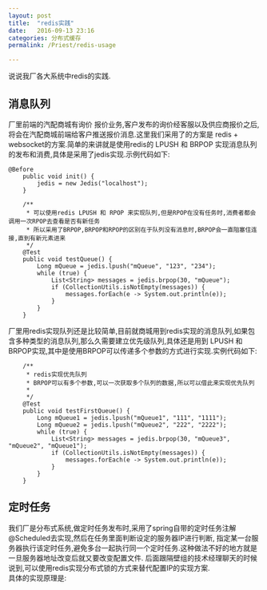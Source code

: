 ```yaml
---
layout: post  
title:  "redis实践"  
date:   2016-09-13 23:16  
categories: 分布式缓存  
permalink: /Priest/redis-usage 

---
```


说说我厂各大系统中redis的实践.  
## 消息队列  

厂里前端的汽配商城有询价 报价业务,客户发布的询价经客服以及供应商报价之后,将会在汽配商城前端给客户推送报价消息.这里我们采用了的方案是
redis + websocket的方案.简单的来讲就是使用redis的 LPUSH 和 BRPOP 实现消息队列的发布和消费,具体是采用了jedis实现.示例代码如下:

```
@Before
    public void init() {
        jedis = new Jedis("localhost");
    }

    /**
     * 可以使用redis LPUSH 和 RPOP 来实现队列,但是RPOP在没有任务时,消费者都会调用一次RPOP去查看是否有新任务
     * 所以采用了BRPOP,BRPOP和RPOP的区别在于队列没有消息时,BRPOP会一直阻塞住连接,直到有新元素进来
     */
    @Test
    public void testQueue() {
        Long mQueue = jedis.lpush("mQueue", "123", "234");
        while (true) {
            List<String> messages = jedis.brpop(30, "mQueue");
            if (CollectionUtils.isNotEmpty(messages)) {
                messages.forEach(e -> System.out.println(e));
            }
        }
    }
```
厂里用redis实现队列还是比较简单,目前就商城用到redis实现的消息队列,如果包含多种类型的消息队列,那么久需要建立优先级队列,具体还是用到
LPUSH 和 BRPOP实现,其中是使用BRPOP可以传递多个参数的方式进行实现.实例代码如下:  

```
    /**
     * redis实现优先队列
     * BRPOP可以有多个参数,可以一次获取多个队列的数据,所以可以借此来实现优先队列
     *
     */
    @Test
    public void testFirstQueue() {
        Long mQueue1 = jedis.lpush("mQueue1", "111", "1111");
        Long mQueue2 = jedis.lpush("mQueue2", "222", "2222");
        while (true) {
            List<String> messages = jedis.brpop(30, "mQueue3", "mQueue2", "mQueue1");
            if (CollectionUtils.isNotEmpty(messages)) {
                messages.forEach(e -> System.out.println(e));
            }
        }
    }
```

## 定时任务  

我们厂是分布式系统,做定时任务发布时,采用了spring自带的定时任务注解@Scheduled去实现,然后在任务里面判断设定的服务器IP进行判断,
指定某一台服务器执行该定时任务,避免多台一起执行同一个定时任务.这种做法不好的地方就是一旦服务器地址改变后就又要改变配置文件.
后面跟隔壁组的技术经理聊天的时候说到,可以使用redis实现分布式锁的方式来替代配置IP的实现方案.   
具体的实现原理是:

